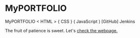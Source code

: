 # MyPORTFOLIO
MyPORTFOLIO  &lt; HTML > { CSS } ( JavaScript ) [GitHub] Jenkins

The fruit of patience is sweet. Let's [check the webpage.](skpaul.info)
